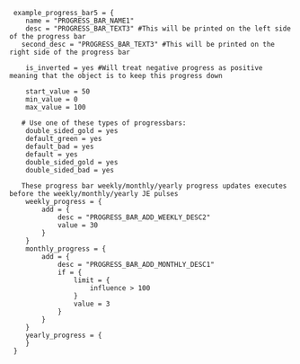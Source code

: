      example_progress_bar5 = {
        name = "PROGRESS_BAR_NAME1"
        desc = "PROGRESS_BAR_TEXT3" #This will be printed on the left side of the progress bar
       second_desc = "PROGRESS_BAR_TEXT3" #This will be printed on the right side of the progress bar
    
        is_inverted = yes #Will treat negative progress as positive meaning that the object is to keep this progress down

        start_value = 50
        min_value = 0
        max_value = 100
        
       # Use one of these types of progressbars:
        double_sided_gold = yes
        default_green = yes
        default_bad = yes
        default = yes
        double_sided_gold = yes
        double_sided_bad = yes
    
       These progress bar weekly/monthly/yearly progress updates executes before the weekly/monthly/yearly JE pulses
        weekly_progress = {
            add = {
                desc = "PROGRESS_BAR_ADD_WEEKLY_DESC2"
                value = 30
            }
        }
        monthly_progress = {
            add = {
                desc = "PROGRESS_BAR_ADD_MONTHLY_DESC1"
                if = {
                    limit = {
                        influence > 100
                    }
                    value = 3
                } 
            }
        }
        yearly_progress = {
        }
     }